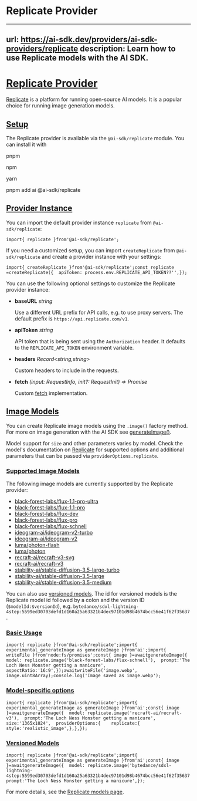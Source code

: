 # Replicate Provider


---
url: https://ai-sdk.dev/providers/ai-sdk-providers/replicate
description: Learn how to use Replicate models with the AI SDK.
---


# [Replicate Provider](#replicate-provider)


[Replicate](https://replicate.com/) is a platform for running open-source AI models. It is a popular choice for running image generation models.


## [Setup](#setup)


The Replicate provider is available via the `@ai-sdk/replicate` module. You can install it with

pnpm

npm

yarn

pnpm add ai @ai-sdk/replicate


## [Provider Instance](#provider-instance)


You can import the default provider instance `replicate` from `@ai-sdk/replicate`:

```
import{ replicate }from'@ai-sdk/replicate';
```

If you need a customized setup, you can import `createReplicate` from `@ai-sdk/replicate` and create a provider instance with your settings:

```
import{ createReplicate }from'@ai-sdk/replicate';const replicate =createReplicate({  apiToken: process.env.REPLICATE_API_TOKEN??'',});
```

You can use the following optional settings to customize the Replicate provider instance:

-   **baseURL** *string*

    Use a different URL prefix for API calls, e.g. to use proxy servers. The default prefix is `https://api.replicate.com/v1`.

-   **apiToken** *string*

    API token that is being sent using the `Authorization` header. It defaults to the `REPLICATE_API_TOKEN` environment variable.

-   **headers** *Record<string,string>*

    Custom headers to include in the requests.

-   **fetch** *(input: RequestInfo, init?: RequestInit) => Promise<Response>*

    Custom [fetch](https://developer.mozilla.org/en-US/docs/Web/API/fetch) implementation.



## [Image Models](#image-models)


You can create Replicate image models using the `.image()` factory method. For more on image generation with the AI SDK see [generateImage()](/docs/reference/ai-sdk-core/generate-image).

Model support for `size` and other parameters varies by model. Check the model's documentation on [Replicate](https://replicate.com/explore) for supported options and additional parameters that can be passed via `providerOptions.replicate`.


### [Supported Image Models](#supported-image-models)


The following image models are currently supported by the Replicate provider:

-   [black-forest-labs/flux-1.1-pro-ultra](https://replicate.com/black-forest-labs/flux-1.1-pro-ultra)
-   [black-forest-labs/flux-1.1-pro](https://replicate.com/black-forest-labs/flux-1.1-pro)
-   [black-forest-labs/flux-dev](https://replicate.com/black-forest-labs/flux-dev)
-   [black-forest-labs/flux-pro](https://replicate.com/black-forest-labs/flux-pro)
-   [black-forest-labs/flux-schnell](https://replicate.com/black-forest-labs/flux-schnell)
-   [ideogram-ai/ideogram-v2-turbo](https://replicate.com/ideogram-ai/ideogram-v2-turbo)
-   [ideogram-ai/ideogram-v2](https://replicate.com/ideogram-ai/ideogram-v2)
-   [luma/photon-flash](https://replicate.com/luma/photon-flash)
-   [luma/photon](https://replicate.com/luma/photon)
-   [recraft-ai/recraft-v3-svg](https://replicate.com/recraft-ai/recraft-v3-svg)
-   [recraft-ai/recraft-v3](https://replicate.com/recraft-ai/recraft-v3)
-   [stability-ai/stable-diffusion-3.5-large-turbo](https://replicate.com/stability-ai/stable-diffusion-3.5-large-turbo)
-   [stability-ai/stable-diffusion-3.5-large](https://replicate.com/stability-ai/stable-diffusion-3.5-large)
-   [stability-ai/stable-diffusion-3.5-medium](https://replicate.com/stability-ai/stable-diffusion-3.5-medium)

You can also use [versioned models](https://replicate.com/docs/topics/models/versions). The id for versioned models is the Replicate model id followed by a colon and the version ID (`$modelId:$versionId`), e.g. `bytedance/sdxl-lightning-4step:5599ed30703defd1d160a25a63321b4dec97101d98b4674bcc56e41f62f35637`.


### [Basic Usage](#basic-usage)


```
import{ replicate }from'@ai-sdk/replicate';import{ experimental_generateImage as generateImage }from'ai';import{ writeFile }from'node:fs/promises';const{ image }=awaitgenerateImage({  model: replicate.image('black-forest-labs/flux-schnell'),  prompt:'The Loch Ness Monster getting a manicure',  aspectRatio:'16:9',});awaitwriteFile('image.webp', image.uint8Array);console.log('Image saved as image.webp');
```


### [Model-specific options](#model-specific-options)


```
import{ replicate }from'@ai-sdk/replicate';import{ experimental_generateImage as generateImage }from'ai';const{ image }=awaitgenerateImage({  model: replicate.image('recraft-ai/recraft-v3'),  prompt:'The Loch Ness Monster getting a manicure',  size:'1365x1024',  providerOptions:{    replicate:{      style:'realistic_image',},},});
```


### [Versioned Models](#versioned-models)


```
import{ replicate }from'@ai-sdk/replicate';import{ experimental_generateImage as generateImage }from'ai';const{ image }=awaitgenerateImage({  model: replicate.image('bytedance/sdxl-lightning-4step:5599ed30703defd1d160a25a63321b4dec97101d98b4674bcc56e41f62f35637',),  prompt:'The Loch Ness Monster getting a manicure',});
```

For more details, see the [Replicate models page](https://replicate.com/explore).
